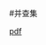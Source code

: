 #并查集


[pdf](https://github.com/geektime-geekbang/algorithm-1/blob/master/19-%E5%B9%B6%E6%9F%A5%E9%9B%86.pdf)
